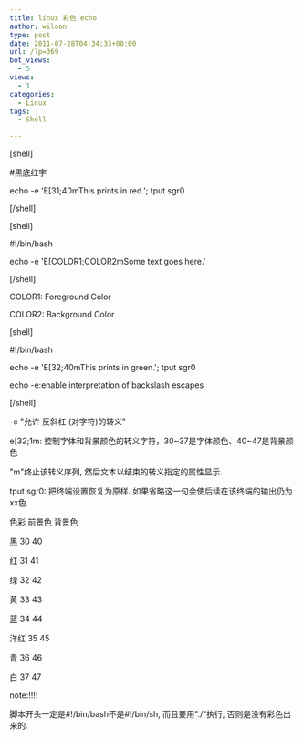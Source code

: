 ```yaml
---
title: linux 彩色 echo
author: wiloon
type: post
date: 2011-07-28T04:34:33+00:00
url: /?p=369
bot_views:
  - 5
views:
  - 1
categories:
  - Linux
tags:
  - Shell

---
```

[shell]
  
#黑底红字
  
echo -e 'E[31;40mThis prints in red.'; tput sgr0
  
[/shell]

[shell]
  
#!/bin/bash
  
echo -e 'E[COLOR1;COLOR2mSome text goes here.'
  
[/shell]

COLOR1: Foreground Color
  
COLOR2: Background Color

[shell]
  
#!/bin/bash
  
echo -e 'E[32;40mThis prints in green.'; tput sgr0
  
echo -e:enable interpretation of backslash escapes
  
[/shell]

-e "允许 反斜杠 (对字符)的转义"
  
e[32;1m: 控制字体和背景颜色的转义字符，30~37是字体颜色、40~47是背景颜色
  
"m"终止该转义序列, 然后文本以结束的转义指定的属性显示.
  
tput sgr0: 把终端设置恢复为原样. 如果省略这一句会使后续在该终端的输出仍为xx色.

色彩 前景色 背景色
  
黑 30 40
  
红 31 41
  
绿 32 42
  
黄 33 43
  
蓝 34 44
  
洋红 35 45
  
青 36 46
  
白 37 47

note:!!!!
  
脚本开头一定是#!/bin/bash不是#!/bin/sh, 而且要用"./"执行, 否则是没有彩色出来的.